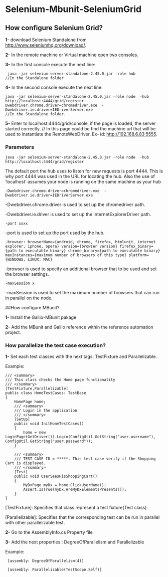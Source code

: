 # Selenium-Mbunit-SeleniumGrid

## How configure Selenium Grid?

**1-**  download Selenium Standalone from http://www.seleniumhq.org/download/.

**2-** In the remote machine or Virtual machine open two consoles.

**3-** In the first console execute the next line: 

     java -jar selenium-server-standalone-2.45.0.jar -role hub  
    //In the Standalone folder

**4-** In the second console execute the next line: 

    java -jar selenium-server-standalone-2.45.0.jar -role node  -hub http://localhost:4444/grid/register -Dwebdriver.chrome.driver=chromedriver.exe  -Dwebdriver.ie.driver=IEDriverServer.exe  
    //In the Standalone folder.

**5-** Enter to localhost:4444/grid/console, if the page is loaded,  the server started correctly. // In this page could be find the machine url that will be used to instantiate the RemoteWebDriver. Ex- id: http://192.168.6.83:5555.


### Parameters

    java -jar selenium-server-standalone-2.45.0.jar -role node  -hub http://localhost:4444/grid/register
  
The default port the hub uses to listen for new requests is port 4444. This is why port 4444 was used in the URL for locating the hub. Also the use of ‘localhost’ assumes your node is running on the same machine as your hub

    -Dwebdriver.chrome.driver=chromedriver.exe  -Dwebdriver.ie.driver=IEDriverServer.exe
  
-Dwebdriver.chrome.driver is used to set up the chromedriver path.

-Dwebdriver.ie.driver is used to set up the InternetExplorerDriver path.

    -port xxxx
  
-port  is used to set up the port used by the hub.

    -browser: browserName={android, chrome, firefox, htmlunit, internet explorer, iphone, opera} version={browser version} firefox_binary={path to executable binary} chrome_binary={path to executable binary} maxInstances={maximum number of browsers of this type} platform={WINDOWS, LINUX, MAC}

-browser is used to specify an additional browser that to be used and set the browser settings.

    -maxSession x
    
-maxSession is used to set the maximum number of browsers that can run in parallel on the node.



##How configure MBunit?

**1-** Install the Gallio-MBunit pakage

**2-** Add the MBunit and Gallio reference within the reference automation project.


### How parallelize the test case execution?

**1-** Set each test classes with the next tags: TestFixture and Parallelizable.
 
 Example:

    /// <summary>
    /// This class checks the Home page functionality
    /// </summary>
    [TestFixture,Parallelizable]
    public class HomeTestCases: TestBase
    {
        HomePage home;
        /// <summary>
        /// Login in the application
        /// </summary>
        [SetUp]
        public void InitHomeTestCases()
        {
            home = new LoginPage(GetDriver()).Login(ConfigUtil.GetString("user.username"), ConfigUtil.GetString("user.password"));
        }

        /// <summary>
        /// TEST CASE ID = *****. This test case verify if the Shopping Cart is displayed.
        /// </summary>
        [Test]
        public void UserSeesHisShoppingCart()
        {
            MyDxPage myDx = home.ClickUserName();
            Assert.IsTrue(myDx.AreMyDxElementsPresents());
        }
    }

[TestFixture]: Specifies that class represent a test fixture(Test class).

[Parallelizable]: Specifies that the corresponding test can be run in parallel with other parallelizable test.


**2-** Go to the AssemblyInfo.cs Property file

**3-** Add the next properties : DegreeOfParallelism and Parallelizable

Example:

     [assembly: DegreeOfParallelism(4)]

     [assembly: Parallelizable(TestScope.Self)]
